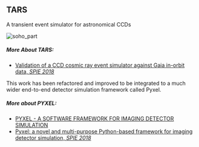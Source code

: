## TARS

A transient event simulator for astronomical CCDs

![soho_part](images/soho_part.gif)

##### More About TARS:
- [Validation of a CCD cosmic ray event simulator against Gaia in-orbit data, *SPIE 2018*](https://www.spiedigitallibrary.org/conference-proceedings-of-spie/10709/1070919/Validation-of-a-CCD-cosmic-ray-event-simulator-against-Gaia/10.1117/12.2314090.short)

This work has been refactored and improved to be integrated to a much wider end-to-end detector simulation framework called Pyxel.

##### More about PYXEL:
- [PYXEL - A SOFTWARE FRAMEWORK FOR IMAGING DETECTOR SIMULATION](http://sci.esa.int/future-missions-department/60390-pyxel-a-software-framework-for-imaging-detector-simulation/)
- [Pyxel: a novel and multi-purpose Python-based framework for imaging detector simulation, *SPIE 2018*](https://www.spiedigitallibrary.org/conference-proceedings-of-spie/10709/107091A/Pyxel--a-novel-and-multi-purpose-Python-based-framework/10.1117/12.2314047.short?SSO=1)
